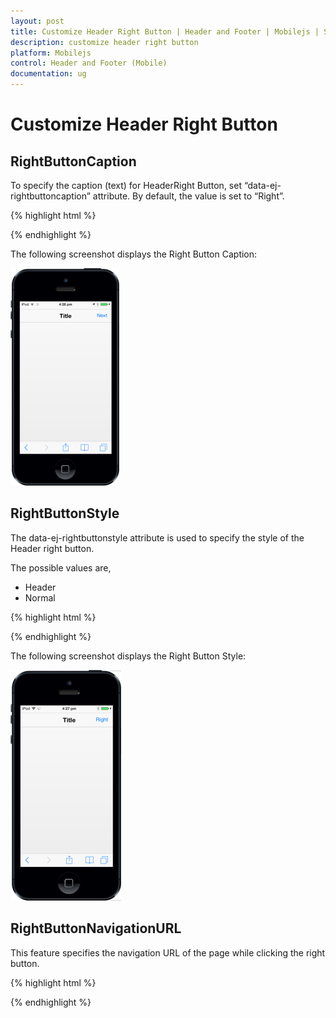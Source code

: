 ```yaml
---
layout: post
title: Customize Header Right Button | Header and Footer | Mobilejs | Syncfusion
description: customize header right button
platform: Mobilejs
control: Header and Footer (Mobile)
documentation: ug
---
```


# Customize Header Right Button

## RightButtonCaption 

To specify the caption (text) for HeaderRight Button, set “data-ej-rightbuttoncaption” attribute. By default, the value is set to “Right”.

{% highlight html %}

<div id="header_sample" data-role="ejmheader" data-ej-showrightbutton="true" data-ej-rightbuttoncaption="Next" ></div>

{% endhighlight %}

The following screenshot displays the Right Button Caption:

![](Customize-Header-Right-Button_images/Customize-Header-Right-Button_img1.png)

## RightButtonStyle

The data-ej-rightbuttonstyle attribute is used to specify the style of the Header right button.

The possible values are, 

* Header
* Normal

{% highlight html %}

<div id="header_sample" data-role="ejmheader" data-ej-showrightbutton="true" data-ej-rightbuttonstyle="header" ></div>

{% endhighlight %}

The following screenshot displays the Right Button Style:

![](Customize-Header-Right-Button_images/Customize-Header-Right-Button_img2.png)

## RightButtonNavigationURL

This feature specifies the navigation URL of the page while clicking the right button.

{% highlight html %}

<div id="header_sample" data-role="ejmheader" data-ej-showrightbutton="true" data-ej-rightbuttonnavigationurl="" ></div>

{% endhighlight %}
